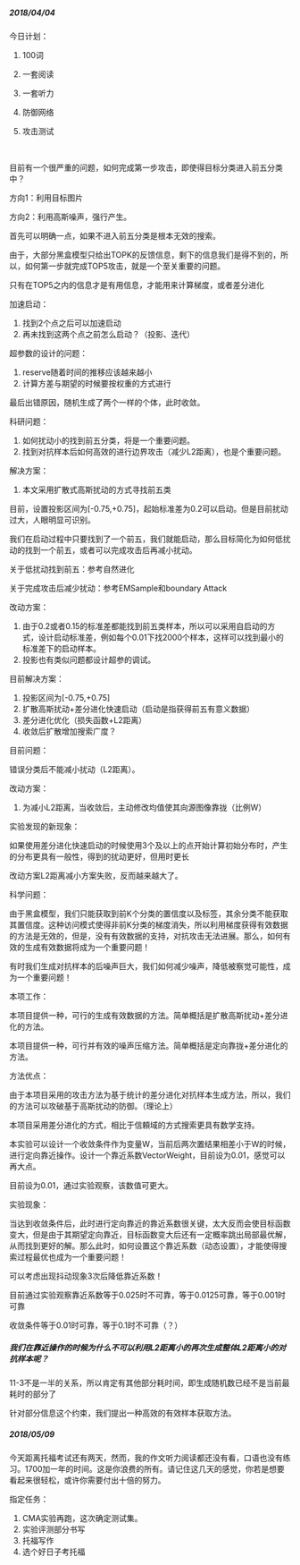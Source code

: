 

##### 2018/04/04

今日计划：

1. 100词

2. 一套阅读

3. 一套听力

4. 防御网络

5. 攻击测试

   ​

目前有一个很严重的问题，如何完成第一步攻击，即使得目标分类进入前五分类中？

方向1：利用目标图片

方向2：利用高斯噪声，强行产生。

首先可以明确一点，如果不进入前五分类是根本无效的搜索。

由于，大部分黑盒模型只给出TOPK的反馈信息，剩下的信息我们是得不到的，所以，如何第一步就完成TOP5攻击，就是一个至关重要的问题。

只有在TOP5之内的信息才是有用信息，才能用来计算梯度，或者差分进化

加速启动：

1. 找到2个点之后可以加速启动
2. 再未找到这两个点之前怎么启动？（投影、迭代）

超参数的设计的问题：

1. reserve随着时间的推移应该越来越小
2. 计算方差与期望的时候要按权重的方式进行

最后出错原因，随机生成了两个一样的个体，此时收敛。

科研问题：

1. 如何扰动小的找到前五分类，将是一个重要问题。
2. 找到对抗样本后如何高效的进行边界攻击（减少L2距离），也是个重要问题。

解决方案：

1. 本文采用扩散式高斯扰动的方式寻找前五类

目前，设置投影区间为[-0.75,+0.75]，起始标准差为0.2可以启动。但是目前扰动过大，人眼明显可识别。

我们在启动过程中只要找到了一个前五，我们就能启动，那么目标简化为如何低扰动的找到一个前五，或者可以完成攻击后再减小扰动。

关于低扰动找到前五：参考自然进化

关于完成攻击后减少扰动：参考EMSample和boundary Attack

改动方案：

1. 由于0.2或者0.15的标准差都能找到前五类样本，所以可以采用自启动的方式，设计启动标准差，例如每个0.01下找2000个样本，这样可以找到最小的标准差下的启动样本。
2. 投影也有类似问题都设计超参的调试。

目前解决方案：

1. 投影区间为[-0.75,+0.75]
2. 扩散高斯扰动+差分进化快速启动（启动是指获得前五有意义数据）
3. 差分进化优化（损失函数+L2距离）
4. 收敛后扩散增加搜索广度？

目前问题：

错误分类后不能减小扰动（L2距离）。

改动方案：

1. 为减小L2距离，当收敛后，主动修改均值使其向源图像靠拢（比例W）

实验发现的新现象：

如果使用差分进化快速启动的时候使用3个及以上的点开始计算初始分布时，产生的分布更具有一般性，得到的扰动更好，但用时更长

改动方案L2距离减小方案失败，反而越来越大了。



科学问题：

由于黑盒模型，我们只能获取到前K个分类的置信度以及标签，其余分类不能获取其置信度。这种访问模式使得非前K分类的梯度消失，所以利用梯度获得有效数据的方法是无效的，但是，没有有效数据的支持，对抗攻击无法进展。那么，如何有效的生成有效数据将成为一个重要问题！

有时我们生成对抗样本的后噪声巨大，我们如何减少噪声，降低被察觉可能性，成为一个重要问题！

本项工作：

本项目提供一种，可行的生成有效数据的方法。简单概括是扩散高斯扰动+差分进化的方法。

本项目提供一种，可行并有效的噪声压缩方法。简单概括是定向靠拢+差分进化的方法。

方法优点：

由于本项目采用的攻击方法为基于统计的差分进化对抗样本生成方法，所以，我们的方法可以攻破基于高斯扰动的防御。（理论上）

本项目采用差分进化的方式，相比于信頼域的方式搜索更具有数学支持。



本实验可以设计一个收敛条件作为变量W，当前后两次置结果相差小于W的时候，进行定向靠近操作。设计一个靠近系数VectorWeight，目前设为0.01，感觉可以再大点。

目前设为0.01，通过实验观察，该数值可更大。



实验现象：

当达到收敛条件后，此时进行定向靠近的靠近系数很关键，太大反而会使目标函数变大，但是由于其期望定向靠近，目标函数变大后还有一定概率跳出局部最优解，从而找到更好的解。那么此时，如何设置这个靠近系数（动态设置），才能使得搜索过程最优也成为一个重要问题！

可以考虑出现抖动现象3次后降低靠近系数！

目前通过实验观察靠近系数等于0.025时不可靠，等于0.0125可靠，等于0.001时可靠

收敛条件等于0.01时可靠，等于0.1时不可靠（？）

##### 我们在靠近操作的时候为什么不可以利用L2距离小的再次生成整体L2距离小的对抗样本呢？

11-3不是一半的关系，所以肯定有其他部分耗时间，即生成随机数已经不是当前最耗时的部分了

针对部分信息这个约束，我们提出一种高效的有效样本获取方法。



##### 2018/05/09

今天距离托福考试还有两天，然而，我的作文听力阅读都还没有看，口语也没有练习。1700加一年的时间。这是你浪费的所有。请记住这几天的感觉，你若是想要看起来很轻松，或许你需要付出十倍的努力。

指定任务：

1. CMA实验再跑，这次确定测试集。
2. 实验评测部分书写
3. 托福写作
4. 选个好日子考托福